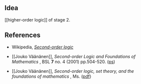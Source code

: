 
## Idea

[[higher-order logic]] of stage 2.

## References

* Wikipedia, _[Second-order logic](http://en.wikipedia.org/wiki/Second-order_logic)_

* [[Jouko Väänänen]], _Second-order Logic and Foundations of Mathematics_ , BSL **7** no. 4 (2001) pp.504-520. ([ps](http://www.math.ucla.edu/~asl/bsl/0704/0704-003.ps)) 

* [[Jouko Väänänen]], _Second-order logic, set theory, and the foundations of mathematics_ , Ms. ([pdf](http://www.math.helsinki.fi/logic/people/jouko.vaananen/second_order_or_set_theory.pdf))